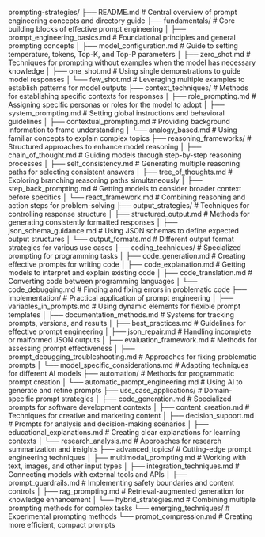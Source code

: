 

prompting-strategies/
├── README.md  # Central overview of prompt engineering concepts and directory guide
├── fundamentals/  # Core building blocks of effective prompt engineering
│   ├── prompt_engineering_basics.md  # Foundational principles and general prompting concepts
│   ├── model_configuration.md  # Guide to setting temperature, tokens, Top-K, and Top-P parameters
│   ├── zero_shot.md  # Techniques for prompting without examples when the model has necessary knowledge
│   ├── one_shot.md  # Using single demonstrations to guide model responses
│   └── few_shot.md  # Leveraging multiple examples to establish patterns for model outputs
├── context_techniques/  # Methods for establishing specific contexts for responses
│   ├── role_prompting.md  # Assigning specific personas or roles for the model to adopt
│   ├── system_prompting.md  # Setting global instructions and behavioral guidelines
│   ├── contextual_prompting.md  # Providing background information to frame understanding
│   └── analogy_based.md  # Using familiar concepts to explain complex topics
├── reasoning_frameworks/  # Structured approaches to enhance model reasoning
│   ├── chain_of_thought.md  # Guiding models through step-by-step reasoning processes
│   ├── self_consistency.md  # Generating multiple reasoning paths for selecting consistent answers
│   ├── tree_of_thoughts.md  # Exploring branching reasoning paths simultaneously
│   ├── step_back_prompting.md  # Getting models to consider broader context before specifics
│   └── react_framework.md  # Combining reasoning and action steps for problem-solving
├── output_strategies/  # Techniques for controlling response structure
│   ├── structured_output.md  # Methods for generating consistently formatted responses
│   ├── json_schema_guidance.md  # Using JSON schemas to define expected output structures
│   └── output_formats.md  # Different output format strategies for various use cases
├── coding_techniques/  # Specialized prompting for programming tasks
│   ├── code_generation.md  # Creating effective prompts for writing code
│   ├── code_explanation.md  # Getting models to interpret and explain existing code
│   ├── code_translation.md  # Converting code between programming languages
│   └── code_debugging.md  # Finding and fixing errors in problematic code
├── implementation/  # Practical application of prompt engineering
│   ├── variables_in_prompts.md  # Using dynamic elements for flexible prompt templates
│   ├── documentation_methods.md  # Systems for tracking prompts, versions, and results
│   ├── best_practices.md  # Guidelines for effective prompt engineering
│   ├── json_repair.md  # Handling incomplete or malformed JSON outputs
│   ├── evaluation_framework.md  # Methods for assessing prompt effectiveness
│   ├── prompt_debugging_troubleshooting.md  # Approaches for fixing problematic prompts
│   └── model_specific_considerations.md  # Adapting techniques for different AI models
├── automation/  # Methods for programmatic prompt creation
│   └── automatic_prompt_engineering.md  # Using AI to generate and refine prompts
├── use_case_applications/  # Domain-specific prompt strategies
│   ├── code_generation.md  # Specialized prompts for software development contexts
│   ├── content_creation.md  # Techniques for creative and marketing content
│   ├── decision_support.md  # Prompts for analysis and decision-making scenarios
│   ├── educational_explanations.md  # Creating clear explanations for learning contexts
│   └── research_analysis.md  # Approaches for research summarization and insights
├── advanced_topics/  # Cutting-edge prompt engineering techniques
│   ├── multimodal_prompting.md  # Working with text, images, and other input types
│   ├── integration_techniques.md  # Connecting models with external tools and APIs
│   ├── prompt_guardrails.md  # Implementing safety boundaries and content controls
│   ├── rag_prompting.md  # Retrieval-augmented generation for knowledge enhancement
│   └── hybrid_strategies.md  # Combining multiple prompting methods for complex tasks
└── emerging_techniques/  # Experimental prompting methods
   └── prompt_compression.md  # Creating more efficient, compact prompts